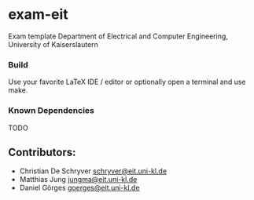 # exam-eit
Exam template Department of Electrical and Computer Engineering, University of Kaiserslautern

### Build

Use your favorite LaTeX IDE / editor or optionally open a terminal and use make.

### Known Dependencies
TODO

## Contributors:
* Christian De Schryver <schryver@eit.uni-kl.de>
* Matthias Jung <jungma@eit.uni-kl.de>
* Daniel Görges <goerges@eit.uni-kl.de>
